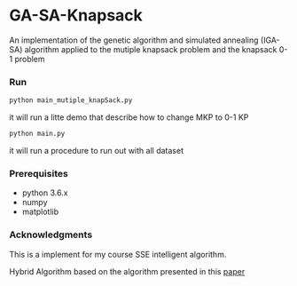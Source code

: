 # GA-SA-Knapsack

An implementation of the  genetic algorithm  and simulated annealing (IGA-SA) algorithm applied to the mutiple knapsack  problem and the knapsack 0-1 problem




### Run

```bash
python main_mutiple_knapSack.py
```

it will run a litte demo that describe how to change MKP to 0-1 KP

```bash
python main.py
```

it will run a procedure to run out with all dataset

### Prerequisites

* python 3.6.x
* numpy
* matplotlib

### Acknowledgments

This is a implement for my course SSE intelligent algorithm.

Hybrid Algorithm based on the algorithm presented in this [paper](https://doi.org/10.1007/s11269-007-9209-5)
